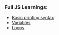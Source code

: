 ### Full JS Learnings: 
- [Basic printing syntax](https://github.com/Glorycs29/My_Learnings/blob/main/JavaScript/Intro.js)
- [Variables](https://github.com/Glorycs29/My_Learnings/tree/main/JavaScript/Variable)
- [Loops](https://github.com/Glorycs29/My_Learnings/tree/main/JavaScript/Loops)
 
